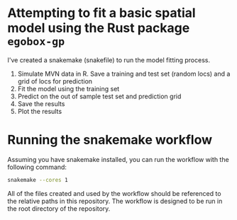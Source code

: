 # Attempting to fit a basic spatial model using the Rust package `egobox-gp` 

I've created a snakemake (snakefile) to run the model fitting process.

1) Simulate MVN data in R. Save a training and test set (random locs) and a grid of locs for prediction
2) Fit the model using the training set
3) Predict on the out of sample test set and prediction grid
4) Save the results
5) Plot the results


# Running the snakemake workflow
Assuming you have snakemake installed, you can run the workflow with the following command:

```bash
snakemake --cores 1
```

All of the files created and used by the workflow should be referenced to the relative paths in this repository. The workflow is designed to be run in the root directory of the repository.

